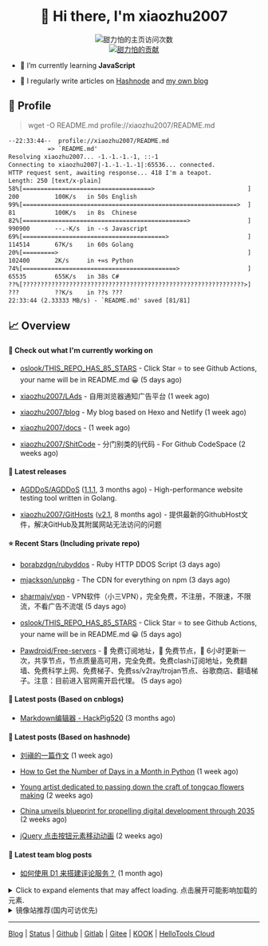 <h1 align="center"> 👋 Hi there, I'm xiaozhu2007</h1>
<p align="center">
  <img src="https://count.getloli.com/get/@xiaozhu2007" alt="甜力怕的主页访问次数" />
  <br />
  <a href="https://github.com/xiaozhu2007?from=ghchart.rshah.org">
    <img src="https://ghchart.rshah.org/xiaozhu2007" alt="甜力怕的贡献" />
  </a>
</p>

- 🌱 I’m currently learning **JavaScript**

- 📝 I regularly write articles on [Hashnode](https://hackpig520.hashnode.dev/) and [my own blog](https://xiaozhu2007.netlify.app/)

## 📄 Profile

> wget -O README.md profile://xiaozhu2007/README.md

```
--22:33:44--  profile://xiaozhu2007/README.md
           => `README.md'
Resolving xiaozhu2007... -1.-1.-1.-1, ::-1
Connecting to xiaozhu2007|-1.-1.-1.-1|:65536... connected.
HTTP request sent, awaiting response... 418 I'm a teapot.
Length: 250 [text/x-plain]
58%[====================================>                          ] 200          100K/s   in 50s English
99%[============================================================>  ] 81           100K/s   in 8s  Chinese
82%[==============================================>                ] 990900       --.-K/s  in --s Javascript
69%[========================================>                      ] 114514       67K/s    in 60s Golang
20%[=========>                                                     ] 102400       2K/s     in +∞s Python
74%[===========================================>                   ] 65535        655K/s   in 38s C#
??%[??????????????????????????????????????????????????????????????>] ???          ??K/s    in ??s ???
22:33:44 (2.33333 MB/s) - `README.md' saved [81/81]
```

## 📈 Overview

#### 👷 Check out what I'm currently working on



- [oslook/THIS_REPO_HAS_85_STARS](https://github.com/oslook/THIS_REPO_HAS_85_STARS) - Click Star ⭐️ to see Github Actions, your name will be in README.md 😀 (5 days ago)

- [xiaozhu2007/LAds](https://github.com/xiaozhu2007/LAds) - 自用浏览器通知广告平台 (1 week ago)

- [xiaozhu2007/blog](https://github.com/xiaozhu2007/blog) - My blog based on Hexo and Netlify (1 week ago)

- [xiaozhu2007/docs](https://github.com/xiaozhu2007/docs) -  (1 week ago)

- [xiaozhu2007/ShitCode](https://github.com/xiaozhu2007/ShitCode) - 分门别类的lj代码 - For Github CodeSpace (2 weeks ago)

#### 🔭 Latest releases



- [AGDDoS/AGDDoS](https://github.com/AGDDoS/AGDDoS) ([1.1.1](https://github.com/AGDDoS/AGDDoS/releases/tag/1.1.1), 3 months ago) - High-performance website testing tool written in Golang.

- [xiaozhu2007/GitHosts](https://github.com/xiaozhu2007/GitHosts) ([v2.1](https://github.com/xiaozhu2007/GitHosts/releases/tag/v2.1), 8 months ago) - 提供最新的GithubHost文件，解决GitHub及其附属网站无法访问的问题

#### ⭐ Recent Stars (Including **private** repo)



- [borabzdgn/rubyddos](https://github.com/borabzdgn/rubyddos) - Ruby HTTP DDOS Script (3 days ago)

- [mjackson/unpkg](https://github.com/mjackson/unpkg) - The CDN for everything on npm (3 days ago)

- [sharmajv/vpn](https://github.com/sharmajv/vpn) - VPN软件（小三VPN），完全免费，不注册，不限速，不限流，不看广告不流氓 (5 days ago)

- [oslook/THIS_REPO_HAS_85_STARS](https://github.com/oslook/THIS_REPO_HAS_85_STARS) - Click Star ⭐️ to see Github Actions, your name will be in README.md 😀 (5 days ago)

- [Pawdroid/Free-servers](https://github.com/Pawdroid/Free-servers) - 🚀 免费订阅地址，🚀 免费节点，🚀 6小时更新一次，共享节点，节点质量高可用，完全免费。免费clash订阅地址，免费翻墙、免费科学上网、免费梯子、免费ss/v2ray/trojan节点、谷歌商店、翻墙梯子。注意：目前进入官网需开启代理。 (5 days ago)

#### 📰 Latest posts (Based on cnblogs)

- [Markdown编辑器 - HackPig520](https://www.cnblogs.com/xiaozhu2020/p/16981427.html) (3 months ago)

#### 📰 Latest posts (Based on hashnode)

- [刘禛的一篇作文](https://hackpig520.hashnode.dev/5l2c5pah) (1 week ago)

- [How to Get the Number of Days in a Month in Python](https://hackpig520.hashnode.dev/how-to-get-the-number-of-days-in-a-month-in-python) (1 week ago)

- [Young artist dedicated to passing down the craft of tongcao flowers making](https://hackpig520.hashnode.dev/young-artist-dedicated-to-passing-down-the-craft-of-tongcao-flowers-making) (2 weeks ago)

- [China unveils blueprint for propelling digital development through 2035](https://hackpig520.hashnode.dev/china-unveils-blueprint-for-propelling-digital-development-through-2035) (2 weeks ago)

- [jQuery 点击按钮元素移动动画](https://hackpig520.hashnode.dev/jquery-01) (2 weeks ago)

#### 📰 Latest team blog posts

- [如何使用 D1 来搭建评论服务？](https://blog.yeeee.ml/posts/d1-demo-guide.html) (1 month ago)

<details>
  <summary>Click to expand elements that may affect loading. 点击展开可能影响加载的元素.</summary>

[![甜力怕's GitHub stats](https://github-readme-stats.vercel.app/api?username=xiaozhu2007&repo=hexo&locale=cn&count_private=true)](https://xiaozhu2007.github.io/)
[![Top Langs](https://github-readme-stats.vercel.app/api/top-langs/?username=xiaozhu2007)](https://github.com/xiaozhu2007)

#### 📫 Find me here

[![](https://img.shields.io/badge/-Blog-4fc08d?style=flat-square&logo=vue.js&logoColor=white)](https://xiaozhu2007.netlify.app/)
[![](https://img.shields.io/badge/-Email-D14836?style=flat-square&logo=gmail&logoColor=white)](mailto:hackpig520@gmail.com)
[![](https://img.shields.io/badge/QQ-faaf08?style=flat-square&logo=tencent-qq&logoColor=000000)](http://wpa.qq.com/msgrd?v=3&uin=3356136957&site=qq&menu=yes)
![](https://img.shields.io/badge/HackPig520-C160?style=flat-square&logo=wechat&logoColor=white)

#### 🛠 Platform & Tools

[![](https://img.shields.io/badge/Windows-10-2376bc?style=flat-square&logo=windows&logoColor=ffffff)](https://www.microsoft.com/windows/get-windows-10) [![](https://img.shields.io/badge/IDE-Visual%20Studio%20Code-blue?style=flat-square&logo=visual-studio-code&logoColor=ffffff)](https://code.visualstudio.com/)
[![](https://img.shields.io/badge/-HTML5-E34F26?style=flat-square&logo=html5&logoColor=white)](https://html.spec.whatwg.org/)
[![](https://img.shields.io/badge/-JavaScript-f7e018?style=flat-square&logo=javascript&logoColor=white)](https://www.ecma-international.org/)
[![](https://img.shields.io/badge/-TypeScript-3178c6?style=flat-square&logo=typescript&logoColor=white)](https://www.typescriptlang.org/)
[![](https://img.shields.io/badge/-Git-f05032?style=flat-square&logo=git&logoColor=white)](https://git-scm.com/)
[![](https://img.shields.io/badge/-Vue.js-4fc08d?style=flat-square&logo=vue.js&logoColor=ffffff)](https://vuejs.org/)
[![](https://img.shields.io/badge/-Node.js-43853d?style=flat-square&logo=node.js&logoColor=ffffff)](https://nodejs.org/)
[![](https://img.shields.io/badge/-Nuxt.js-00C58E?style=flat-square&logo=nuxt.js&logoColor=white)](https://nuxtjs.org/)

#### :heart: **Github Metrics**

<img src="/github-metrics.svg" alt="Metrics" width="100%">

#### :star: Pinned Repo(s)

[![Pinned_GitHosts](https://github-readme-stats.vercel.app/api/pin/?username=xiaozhu2007&repo=GitHosts&show_owner=true)](https://github.com/xiaozhu2007/GitHosts)
[![Pinned_X-Status](https://github-readme-stats.vercel.app/api/pin/?username=xiaozhu2007&repo=X-Status&show_owner=true)](https://github.com/xiaozhu2007/X-Status)
[![javascript-tennis](https://github-readme-stats.vercel.app/api/pin/?username=xiaozhu2021&repo=javascript-tetris&show_owner=true)](https://github.com/xiaozhu2021/javascript-tetris)
[![javascript-pong](https://github-readme-stats.vercel.app/api/pin/?username=xiaozhu2021&repo=javascript-pong&show_owner=true)](https://github.com/xiaozhu2021/javascript-pong)

</details>
<details>
  <summary>镜像站推荐(国内可访优先)</summary>

| TYPE          | NODE                                                                                                                                                               |
| ------------- | ------------------------------------------------------------------------------------------------------------------------------------------------------------------ |
| Google Search | [AUST](https://search.aust.cf) - [ECNU](https://search.ecnu.cf) - [NJAU](https://search.njau.cf) - [AHAU](https://search.ahau.cf) - [AHNU](https://search.ahnu.cf) |
| Web Proxy     | [HelloTools Global Proxy](https://hellotools.eu.org/)(cloudflare)                                                                                                  |

Want more? Click [here](https://github.com/xiaozhu2007/-) to explore more!

</details>

---

[Blog](https://xiaozhu2007.netlify.app/) | [Status](https://hellotools.statuspage.io/) | [Github](https://github.com/xiaozhu2007) | [Gitlab](https://gitlab.com/xiaozhu2007) | [Gitee](https://gitee.com/xiaozhu2007) | [KOOK](https://kook.top/) | [HelloTools Cloud](https://yeeee.ml/)

